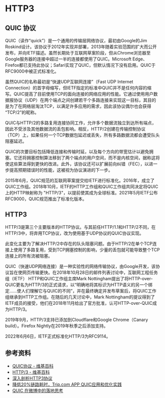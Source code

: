 # HTTP3

## QUIC 协议

QUIC（读作“quick”）是一个通用的传输层网络协议，最初由Google的Jim Roskind设计。该协议于2012年实现并部署，2013年随着实验范围的扩大而公开发布，并向IETF描述。虽然长期处于互联网草案阶段，但从Chrome浏览器至Google服务器的连接中超过一半的连接都使用了QUIC。Microsoft Edge、Firefox都已支持此协议；Safari实现了QUIC，但默认情况下没有启用。QUIC于RFC9000中被正式标准化。

虽然QUIC的名称最初是“快速UDP互联网连接”（Fast UDP Internet Connection）的首字母缩写，但IETF指定的标准中QUIC并不是任何内容的缩写。QUIC提高了目前使用TCP的面向连接的网络应用的性能。它通过使用用户数据报协议（UDP）在两个端点之间创建若干个多路连接来实现这一目标，其目的是为了在网络层淘汰TCP，以满足许多应用的需求，因此该协议偶尔也会获得 “TCP/2”的昵称。

QUIC与HTTP/2的多路复用连接协同工作，允许多个数据流独立到达所有端点，因此不受涉及其他数据流的丢包影响。相反，HTTP/2创建在传输控制协议（TCP）上，如果任何一个TCP数据包延迟或丢失，所有多路数据流都会遭受队头阻塞延迟。

QUIC的次要目标包括降低连接和传输时延，以及每个方向的带宽估计以避免拥塞。它还将拥塞控制算法移到了两个端点的用户空间，而不是内核空间，据称这将使这些算法得到更快的改进。此外，该协议还可以扩展前向纠错（FEC），以进一步提高预期错误时的性能，这被视为协议演进的下一步。

2015年6月，QUIC规范的互联网草案提交给IETF进行标准化。2016年，成立了QUIC工作组。2018年10月，IETF的HTTP工作组和QUIC工作组共同决定将QUIC上的HTTP映射称为 "HTTP/3"，以提前使其成为全球标准。2021年5月IETF公布RFC9000，QUIC规范推出了标准化版本。

## HTTP3

HTTP/3是第三个主要版本的HTTP协议。与其前任HTTP/1.1和HTTP/2不同，在HTTP/3中，将弃用TCP协议，改为使用基于UDP协议的QUIC协议实现。

此变化主要为了解决HTTP/2中存在的队头阻塞问题。由于HTTP/2在单个TCP连接上使用了多路复用，受到TCP拥塞控制的影响，少量的丢包就可能导致整个TCP连接上的所有流被阻塞。

QUIC（快速UDP网络连接）是一种实验性的网络传输协议，由Google开发，该协议旨在使网页传输更快。在2018年10月28日的邮件列表讨论中，互联网工程任务组（IETF） HTTP和QUIC工作组主席Mark Nottingham提出了将HTTP-over-QUIC更名为HTTP/3的正式请求，以“明确地将其标识为HTTP语义的另一个绑定……使人们理解它与QUIC的不同”，并在最终确定并发布草案后，将QUIC工作组继承到HTTP工作组。在随后的几天讨论中，Mark Nottingham的提议得到了IETF成员的接受，他们在2018年11月给出了官方批准，认可HTTP-over-QUIC成为HTTP/3。

2019年9月，HTTP/3支持已添加到Cloudflare和Google Chrome（Canary build）。Firefox Nightly在2019年秋季之后添加支持。

2022年6月6日，IETF正式标准化HTTP/3为RFC9114。

## 参考资料

- [QUIC协议 - 维基百科](https://zh.wikipedia.org/wiki/QUIC)
- [HTTP/3 - 维基百科](https://zh.wikipedia.org/wiki/HTTP/3)
- [深入剖析HTTP3协议](https://www.taohui.tech/2021/02/04/%E7%BD%91%E7%BB%9C%E5%8D%8F%E8%AE%AE/%E6%B7%B1%E5%85%A5%E5%89%96%E6%9E%90HTTP3%E5%8D%8F%E8%AE%AE/)
- [降低20%链路耗时，Trip.com APP QUIC应用和优化实践](https://www.51cto.com/article/706585.html)
- [QUIC 在微博中的落地思考](https://www.infoq.cn/article/2018/03/weibo-quic)

